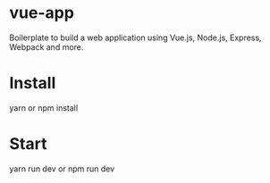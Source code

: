 # vue-app
Boilerplate to build a web application using Vue.js, Node.js, Express, Webpack and more.

# Install

yarn or npm install

# Start 

yarn run dev or npm run dev
